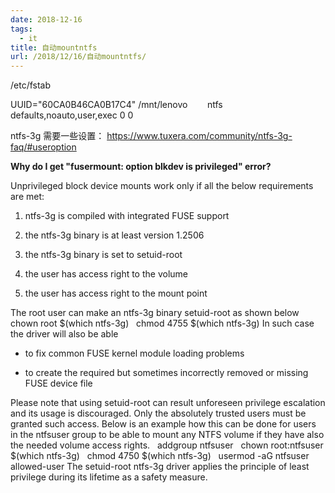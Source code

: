 ```yaml
---
date: 2018-12-16
tags:
  - it
title: 自动mountntfs
url: /2018/12/16/自动mountntfs/
---
```




/etc/fstab

UUID=\"60CA0B46CA0B17C4\" /mnt/lenovo        ntfs   
defaults,noauto,user,exec 0 0



ntfs-3g
需要一些设置： <https://www.tuxera.com/community/ntfs-3g-faq/#useroption>

**Why do I get "fusermount: option blkdev is privileged" error?**

Unprivileged block device mounts work only if all the below requirements
are met:

1.  ntfs-3g is compiled with integrated FUSE support

2.  the ntfs-3g binary is at least version 1.2506

3.  the ntfs-3g binary is set to setuid-root

4.  the user has access right to the volume

5.  the user has access right to the mount point

The root user can make an ntfs-3g binary setuid-root as shown below
  chown root \$(which ntfs-3g)
  chmod 4755 \$(which ntfs-3g)
In such case the driver will also be able

-   to fix common FUSE kernel module loading problems

-   to create the required but sometimes incorrectly removed or missing
    FUSE device file

Please note that using setuid-root can result unforeseen privilege
escalation and its usage is discouraged. Only the absolutely trusted
users must be granted such access. Below is an example how this can be
done for users in the ntfsuser group to be able to mount any NTFS volume
if they have also the needed volume access rights.
  addgroup ntfsuser
  chown root:ntfsuser \$(which ntfs-3g)
  chmod 4750 \$(which ntfs-3g)
  usermod -aG ntfsuser allowed-user
The setuid-root ntfs-3g driver applies the principle of least privilege
during its lifetime as a safety measure.


